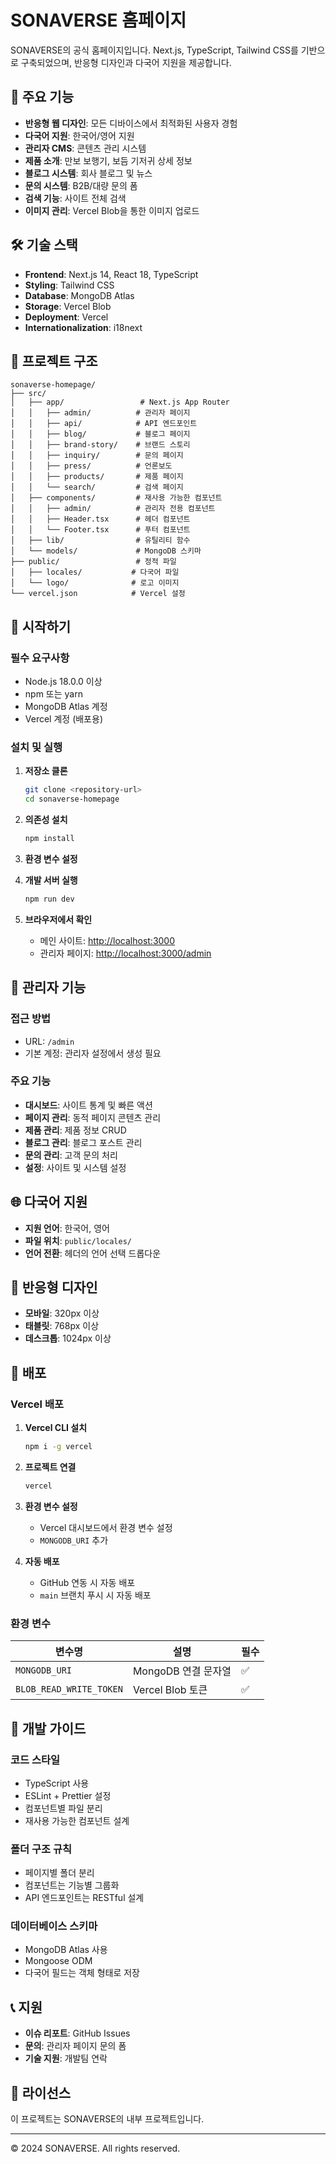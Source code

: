# SONAVERSE 홈페이지

SONAVERSE의 공식 홈페이지입니다. Next.js, TypeScript, Tailwind CSS를 기반으로 구축되었으며, 반응형 디자인과 다국어 지원을 제공합니다.

## 🚀 주요 기능

- **반응형 웹 디자인**: 모든 디바이스에서 최적화된 사용자 경험
- **다국어 지원**: 한국어/영어 지원
- **관리자 CMS**: 콘텐츠 관리 시스템
- **제품 소개**: 만보 보행기, 보듬 기저귀 상세 정보
- **블로그 시스템**: 회사 블로그 및 뉴스
- **문의 시스템**: B2B/대량 문의 폼
- **검색 기능**: 사이트 전체 검색
- **이미지 관리**: Vercel Blob을 통한 이미지 업로드

## 🛠 기술 스택

- **Frontend**: Next.js 14, React 18, TypeScript
- **Styling**: Tailwind CSS
- **Database**: MongoDB Atlas
- **Storage**: Vercel Blob
- **Deployment**: Vercel
- **Internationalization**: i18next

## 📁 프로젝트 구조

```
sonaverse-homepage/
├── src/
│   ├── app/                 # Next.js App Router
│   │   ├── admin/          # 관리자 페이지
│   │   ├── api/            # API 엔드포인트
│   │   ├── blog/           # 블로그 페이지
│   │   ├── brand-story/    # 브랜드 스토리
│   │   ├── inquiry/        # 문의 페이지
│   │   ├── press/          # 언론보도
│   │   ├── products/       # 제품 페이지
│   │   └── search/         # 검색 페이지
│   ├── components/         # 재사용 가능한 컴포넌트
│   │   ├── admin/          # 관리자 전용 컴포넌트
│   │   ├── Header.tsx      # 헤더 컴포넌트
│   │   └── Footer.tsx      # 푸터 컴포넌트
│   ├── lib/                # 유틸리티 함수
│   └── models/             # MongoDB 스키마
├── public/                 # 정적 파일
│   ├── locales/           # 다국어 파일
│   └── logo/              # 로고 이미지
└── vercel.json            # Vercel 설정
```

## 🚀 시작하기

### 필수 요구사항

- Node.js 18.0.0 이상
- npm 또는 yarn
- MongoDB Atlas 계정
- Vercel 계정 (배포용)

### 설치 및 실행

1. **저장소 클론**
   ```bash
   git clone <repository-url>
   cd sonaverse-homepage
   ```

2. **의존성 설치**
   ```bash
   npm install
   ```

3. **환경 변수 설정**
   


4. **개발 서버 실행**
   ```bash
   npm run dev
   ```

5. **브라우저에서 확인**
   - 메인 사이트: [http://localhost:3000](http://localhost:3000)
   - 관리자 페이지: [http://localhost:3000/admin](http://localhost:3000/admin)

## 📝 관리자 기능

### 접근 방법
- URL: `/admin`
- 기본 계정: 관리자 설정에서 생성 필요

### 주요 기능
- **대시보드**: 사이트 통계 및 빠른 액션
- **페이지 관리**: 동적 페이지 콘텐츠 관리
- **제품 관리**: 제품 정보 CRUD
- **블로그 관리**: 블로그 포스트 관리
- **문의 관리**: 고객 문의 처리
- **설정**: 사이트 및 시스템 설정

## 🌐 다국어 지원

- **지원 언어**: 한국어, 영어
- **파일 위치**: `public/locales/`
- **언어 전환**: 헤더의 언어 선택 드롭다운

## 📱 반응형 디자인

- **모바일**: 320px 이상
- **태블릿**: 768px 이상
- **데스크톱**: 1024px 이상

## 🚀 배포

### Vercel 배포

1. **Vercel CLI 설치**
   ```bash
   npm i -g vercel
   ```

2. **프로젝트 연결**
   ```bash
   vercel
   ```

3. **환경 변수 설정**
   - Vercel 대시보드에서 환경 변수 설정
   - `MONGODB_URI` 추가

4. **자동 배포**
   - GitHub 연동 시 자동 배포
   - `main` 브랜치 푸시 시 자동 배포

### 환경 변수

| 변수명 | 설명 | 필수 |
|--------|------|------|
| `MONGODB_URI` | MongoDB 연결 문자열 | ✅ |
| `BLOB_READ_WRITE_TOKEN` | Vercel Blob 토큰 | ✅ |

## 🔧 개발 가이드

### 코드 스타일
- TypeScript 사용
- ESLint + Prettier 설정
- 컴포넌트별 파일 분리
- 재사용 가능한 컴포넌트 설계

### 폴더 구조 규칙
- 페이지별 폴더 분리
- 컴포넌트는 기능별 그룹화
- API 엔드포인트는 RESTful 설계

### 데이터베이스 스키마
- MongoDB Atlas 사용
- Mongoose ODM
- 다국어 필드는 객체 형태로 저장

## 📞 지원

- **이슈 리포트**: GitHub Issues
- **문의**: 관리자 페이지 문의 폼
- **기술 지원**: 개발팀 연락

## 📄 라이선스

이 프로젝트는 SONAVERSE의 내부 프로젝트입니다.

---

© 2024 SONAVERSE. All rights reserved.
